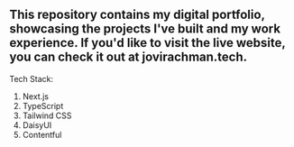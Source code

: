 ## This repository contains my digital portfolio, showcasing the projects I've built and my work experience. If you'd like to visit the live website, you can check it out at **jovirachman.tech**.

Tech Stack:
1. Next.js
2. TypeScript
3. Tailwind CSS
4. DaisyUI
5. Contentful

